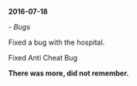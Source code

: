 **2016-07-18**

*- Bugs*

  Fixed a bug with the hospital.
  
  Fixed Anti Cheat Bug


**There was more, did not remember.**
